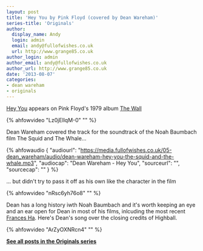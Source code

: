 ```yaml
---
layout: post
title: 'Hey You by Pink Floyd (covered by Dean Wareham)'
series-title: 'Originals'
author:
  display_name: Andy
  login: admin
  email: andy@fullofwishes.co.uk
  url: http://www.grange85.co.uk
author_login: admin
author_email: andy@fullofwishes.co.uk
author_url: http://www.grange85.co.uk
date: '2013-08-07'
categories:
- dean wareham
- originals
---
```

<p><a href="http://en.wikipedia.org/wiki/Hey_You_%28Pink_Floyd_song%29">Hey You</a> appears on Pink Floyd's 1979 album <a href="http://en.wikipedia.org/wiki/The_Wall">The Wall</a> </p>
{% ahfowvideo "Lz0jEllqM-0" "" %}
<p>Dean Wareham covered the track for the soundtrack of the Noah Baumbach film The Squid and The Whale...</p>

 {% ahfowaudio {
  "audiourl": "https://media.fullofwishes.co.uk/05-dean_wareham/audio/dean-wareham-hey-you-the-squid-and-the-whale.mp3",
  "audiocap": "Dean Wareham - Hey You",
  "sourceurl": "",
  "sourcecap": ""
  } %}

<p>... but didn't try to pass it off as his own like the character in the film<br />
</p>
{% ahfowvideo "nRsc6yh76o8" "" %}
<p>Dean has a long history iwth Noah Baumbach and it's worth keeping an eye and an ear open for Dean in most of his films, inlcuding the most recent <a href="/2013/06/20/new-dean-britta-track-on-the-frances-ha-soundtrack/" title="New Dean & Britta track on the Frances Ha soundtrack">Frances Ha</a>. Here's Dean's song over the closing credits of Highball.</p>
{% ahfowvideo "ArZyOXNRcn4" "" %}
<p><strong><a href="/category/originals/" title="List: Originals">See all posts in the Originals series</a></strong></p>
